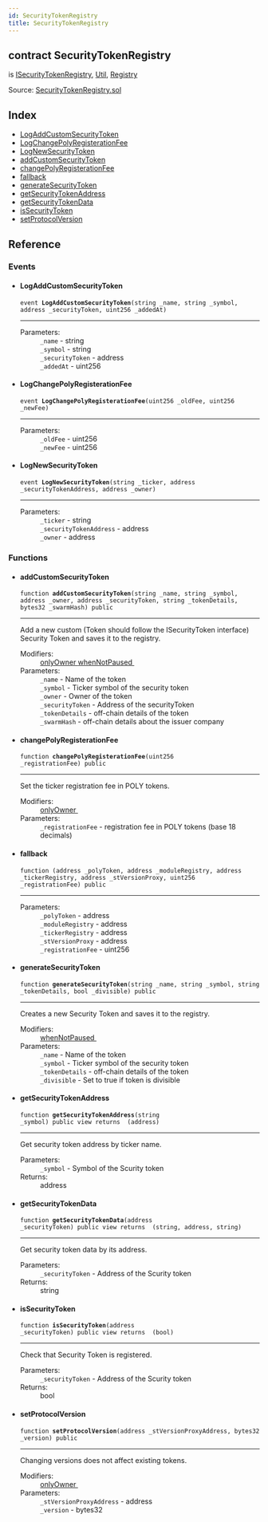 ```yaml
---
id: SecurityTokenRegistry
title: SecurityTokenRegistry
---
```


<div class="contract-doc"><div class="contract"><h2 class="contract-header"><span class="contract-kind">contract</span> SecurityTokenRegistry</h2><p class="base-contracts"><span>is</span> <a href="interfaces_ISecurityTokenRegistry.html">ISecurityTokenRegistry</a><span>, </span><a href="helpers_Util.html">Util</a><span>, </span><a href="Registry.html">Registry</a></p><div class="source">Source: <a href="git+https://github.com/PolymathNetwork/polymath-core/blob/v1.1.0/contracts/SecurityTokenRegistry.sol" target="_blank">SecurityTokenRegistry.sol</a></div></div><div class="index"><h2>Index</h2><ul><li><a href="SecurityTokenRegistry.html#LogAddCustomSecurityToken">LogAddCustomSecurityToken</a></li><li><a href="SecurityTokenRegistry.html#LogChangePolyRegisterationFee">LogChangePolyRegisterationFee</a></li><li><a href="SecurityTokenRegistry.html#LogNewSecurityToken">LogNewSecurityToken</a></li><li><a href="SecurityTokenRegistry.html#addCustomSecurityToken">addCustomSecurityToken</a></li><li><a href="SecurityTokenRegistry.html#changePolyRegisterationFee">changePolyRegisterationFee</a></li><li><a href="SecurityTokenRegistry.html#">fallback</a></li><li><a href="SecurityTokenRegistry.html#generateSecurityToken">generateSecurityToken</a></li><li><a href="SecurityTokenRegistry.html#getSecurityTokenAddress">getSecurityTokenAddress</a></li><li><a href="SecurityTokenRegistry.html#getSecurityTokenData">getSecurityTokenData</a></li><li><a href="SecurityTokenRegistry.html#isSecurityToken">isSecurityToken</a></li><li><a href="SecurityTokenRegistry.html#setProtocolVersion">setProtocolVersion</a></li></ul></div><div class="reference"><h2>Reference</h2><div class="events"><h3>Events</h3><ul><li><div class="item event"><span id="LogAddCustomSecurityToken" class="anchor-marker"></span><h4 class="name">LogAddCustomSecurityToken</h4><div class="body"><code class="signature">event <strong>LogAddCustomSecurityToken</strong><span>(string _name, string _symbol, address _securityToken, uint256 _addedAt) </span></code><hr/><dl><dt><span class="label-parameters">Parameters:</span></dt><dd><div><code>_name</code> - string</div><div><code>_symbol</code> - string</div><div><code>_securityToken</code> - address</div><div><code>_addedAt</code> - uint256</div></dd></dl></div></div></li><li><div class="item event"><span id="LogChangePolyRegisterationFee" class="anchor-marker"></span><h4 class="name">LogChangePolyRegisterationFee</h4><div class="body"><code class="signature">event <strong>LogChangePolyRegisterationFee</strong><span>(uint256 _oldFee, uint256 _newFee) </span></code><hr/><dl><dt><span class="label-parameters">Parameters:</span></dt><dd><div><code>_oldFee</code> - uint256</div><div><code>_newFee</code> - uint256</div></dd></dl></div></div></li><li><div class="item event"><span id="LogNewSecurityToken" class="anchor-marker"></span><h4 class="name">LogNewSecurityToken</h4><div class="body"><code class="signature">event <strong>LogNewSecurityToken</strong><span>(string _ticker, address _securityTokenAddress, address _owner) </span></code><hr/><dl><dt><span class="label-parameters">Parameters:</span></dt><dd><div><code>_ticker</code> - string</div><div><code>_securityTokenAddress</code> - address</div><div><code>_owner</code> - address</div></dd></dl></div></div></li></ul></div><div class="functions"><h3>Functions</h3><ul><li><div class="item function"><span id="addCustomSecurityToken" class="anchor-marker"></span><h4 class="name">addCustomSecurityToken</h4><div class="body"><code class="signature">function <strong>addCustomSecurityToken</strong><span>(string _name, string _symbol, address _owner, address _securityToken, string _tokenDetails, bytes32 _swarmHash) </span><span>public </span></code><hr/><div class="description"><p>Add a new custom (Token should follow the ISecurityToken interface) Security Token and saves it to the registry.</p></div><dl><dt><span class="label-modifiers">Modifiers:</span></dt><dd><a href="es_openzeppelin-solidity_contracts_ownership_Ownable.html#onlyOwner">onlyOwner </a><a href="Pausable.html#whenNotPaused">whenNotPaused </a></dd><dt><span class="label-parameters">Parameters:</span></dt><dd><div><code>_name</code> - Name of the token</div><div><code>_symbol</code> - Ticker symbol of the security token</div><div><code>_owner</code> - Owner of the token</div><div><code>_securityToken</code> - Address of the securityToken</div><div><code>_tokenDetails</code> - off-chain details of the token</div><div><code>_swarmHash</code> - off-chain details about the issuer company</div></dd></dl></div></div></li><li><div class="item function"><span id="changePolyRegisterationFee" class="anchor-marker"></span><h4 class="name">changePolyRegisterationFee</h4><div class="body"><code class="signature">function <strong>changePolyRegisterationFee</strong><span>(uint256 _registrationFee) </span><span>public </span></code><hr/><div class="description"><p>Set the ticker registration fee in POLY tokens.</p></div><dl><dt><span class="label-modifiers">Modifiers:</span></dt><dd><a href="es_openzeppelin-solidity_contracts_ownership_Ownable.html#onlyOwner">onlyOwner </a></dd><dt><span class="label-parameters">Parameters:</span></dt><dd><div><code>_registrationFee</code> - registration fee in POLY tokens (base 18 decimals)</div></dd></dl></div></div></li><li><div class="item function"><span id="fallback" class="anchor-marker"></span><h4 class="name">fallback</h4><div class="body"><code class="signature">function <strong></strong><span>(address _polyToken, address _moduleRegistry, address _tickerRegistry, address _stVersionProxy, uint256 _registrationFee) </span><span>public </span></code><hr/><dl><dt><span class="label-parameters">Parameters:</span></dt><dd><div><code>_polyToken</code> - address</div><div><code>_moduleRegistry</code> - address</div><div><code>_tickerRegistry</code> - address</div><div><code>_stVersionProxy</code> - address</div><div><code>_registrationFee</code> - uint256</div></dd></dl></div></div></li><li><div class="item function"><span id="generateSecurityToken" class="anchor-marker"></span><h4 class="name">generateSecurityToken</h4><div class="body"><code class="signature">function <strong>generateSecurityToken</strong><span>(string _name, string _symbol, string _tokenDetails, bool _divisible) </span><span>public </span></code><hr/><div class="description"><p>Creates a new Security Token and saves it to the registry.</p></div><dl><dt><span class="label-modifiers">Modifiers:</span></dt><dd><a href="Pausable.html#whenNotPaused">whenNotPaused </a></dd><dt><span class="label-parameters">Parameters:</span></dt><dd><div><code>_name</code> - Name of the token</div><div><code>_symbol</code> - Ticker symbol of the security token</div><div><code>_tokenDetails</code> - off-chain details of the token</div><div><code>_divisible</code> - Set to true if token is divisible</div></dd></dl></div></div></li><li><div class="item function"><span id="getSecurityTokenAddress" class="anchor-marker"></span><h4 class="name">getSecurityTokenAddress</h4><div class="body"><code class="signature">function <strong>getSecurityTokenAddress</strong><span>(string _symbol) </span><span>public </span><span>view </span><span>returns  (address) </span></code><hr/><div class="description"><p>Get security token address by ticker name.</p></div><dl><dt><span class="label-parameters">Parameters:</span></dt><dd><div><code>_symbol</code> - Symbol of the Scurity token</div></dd><dt><span class="label-return">Returns:</span></dt><dd>address</dd></dl></div></div></li><li><div class="item function"><span id="getSecurityTokenData" class="anchor-marker"></span><h4 class="name">getSecurityTokenData</h4><div class="body"><code class="signature">function <strong>getSecurityTokenData</strong><span>(address _securityToken) </span><span>public </span><span>view </span><span>returns  (string, address, string) </span></code><hr/><div class="description"><p>Get security token data by its address.</p></div><dl><dt><span class="label-parameters">Parameters:</span></dt><dd><div><code>_securityToken</code> - Address of the Scurity token</div></dd><dt><span class="label-return">Returns:</span></dt><dd>string</dd></dl></div></div></li><li><div class="item function"><span id="isSecurityToken" class="anchor-marker"></span><h4 class="name">isSecurityToken</h4><div class="body"><code class="signature">function <strong>isSecurityToken</strong><span>(address _securityToken) </span><span>public </span><span>view </span><span>returns  (bool) </span></code><hr/><div class="description"><p>Check that Security Token is registered.</p></div><dl><dt><span class="label-parameters">Parameters:</span></dt><dd><div><code>_securityToken</code> - Address of the Scurity token</div></dd><dt><span class="label-return">Returns:</span></dt><dd>bool</dd></dl></div></div></li><li><div class="item function"><span id="setProtocolVersion" class="anchor-marker"></span><h4 class="name">setProtocolVersion</h4><div class="body"><code class="signature">function <strong>setProtocolVersion</strong><span>(address _stVersionProxyAddress, bytes32 _version) </span><span>public </span></code><hr/><div class="description"><p>Changing versions does not affect existing tokens.</p></div><dl><dt><span class="label-modifiers">Modifiers:</span></dt><dd><a href="es_openzeppelin-solidity_contracts_ownership_Ownable.html#onlyOwner">onlyOwner </a></dd><dt><span class="label-parameters">Parameters:</span></dt><dd><div><code>_stVersionProxyAddress</code> - address</div><div><code>_version</code> - bytes32</div></dd></dl></div></div></li></ul></div></div></div>
